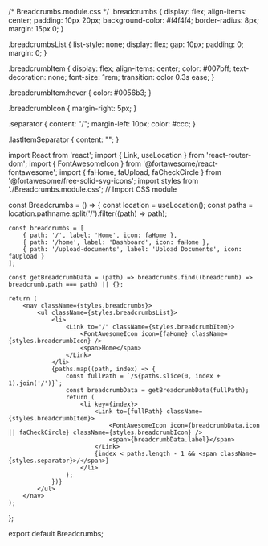 /* Breadcrumbs.module.css */
.breadcrumbs {
    display: flex;
    align-items: center;
    padding: 10px 20px;
    background-color: #f4f4f4;
    border-radius: 8px;
    margin: 15px 0;
}

.breadcrumbsList {
    list-style: none;
    display: flex;
    gap: 10px;
    padding: 0;
    margin: 0;
}

.breadcrumbItem {
    display: flex;
    align-items: center;
    color: #007bff;
    text-decoration: none;
    font-size: 1rem;
    transition: color 0.3s ease;
}

.breadcrumbItem:hover {
    color: #0056b3;
}

.breadcrumbIcon {
    margin-right: 5px;
}

.separator {
    content: "/";
    margin-left: 10px;
    color: #ccc;
}

.lastItemSeparator {
    content: "";
}




import React from 'react';
import { Link, useLocation } from 'react-router-dom';
import { FontAwesomeIcon } from '@fortawesome/react-fontawesome';
import { faHome, faUpload, faCheckCircle } from '@fortawesome/free-solid-svg-icons';
import styles from './Breadcrumbs.module.css'; // Import CSS module

const Breadcrumbs = () => {
    const location = useLocation();
    const paths = location.pathname.split('/').filter((path) => path);

    const breadcrumbs = [
        { path: '/', label: 'Home', icon: faHome },
        { path: '/home', label: 'Dashboard', icon: faHome },
        { path: '/upload-documents', label: 'Upload Documents', icon: faUpload }
    ];

    const getBreadcrumbData = (path) => breadcrumbs.find((breadcrumb) => breadcrumb.path === path) || {};

    return (
        <nav className={styles.breadcrumbs}>
            <ul className={styles.breadcrumbsList}>
                <li>
                    <Link to="/" className={styles.breadcrumbItem}>
                        <FontAwesomeIcon icon={faHome} className={styles.breadcrumbIcon} />
                        <span>Home</span>
                    </Link>
                </li>
                {paths.map((path, index) => {
                    const fullPath = `/${paths.slice(0, index + 1).join('/')}`;
                    const breadcrumbData = getBreadcrumbData(fullPath);
                    return (
                        <li key={index}>
                            <Link to={fullPath} className={styles.breadcrumbItem}>
                                <FontAwesomeIcon icon={breadcrumbData.icon || faCheckCircle} className={styles.breadcrumbIcon} />
                                <span>{breadcrumbData.label}</span>
                            </Link>
                            {index < paths.length - 1 && <span className={styles.separator}>/</span>}
                        </li>
                    );
                })}
            </ul>
        </nav>
    );
};

export default Breadcrumbs;
